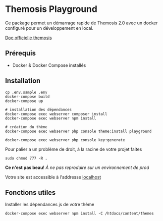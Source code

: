 Themosis Playground
==================

Ce package permet un démarrage rapide de Themosis 2.0 avec un docker configuré pour un développement en local.

[Doc officielle themosis](https://framework.themosis.com/docs/2.0)

## Prérequis
- Docker & Docker Compose installés

## Installation

```shell
cp .env.sample .env
docker-compose build
docker-compose up

# installation des dépendances
docker-compose exec webserver composer install
docker-compose exec webserver npm install

# création du thème
docker-compose exec webserver php console theme:install playground  

docker-compose exec webserver php console key:generate
```

Pour palier a un problème de droit, à la racine de votre projet faites 
```shell
sudo chmod 777 -R .
```
**Ce n'est pas beau!** _À ne pas reproduire sur un environnement de prod_

Votre site est accessible à l'addresse [localhost](http://localhost)

## Fonctions utiles

Installer les dépendances js de votre thème
```shell
docker-compose exec webserver npm install -C /htdocs/content/themes
```


